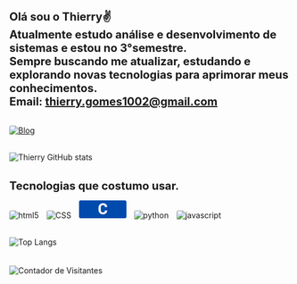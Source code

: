 <span style="font-size: 20px; font-weight: 700;">Olá sou o Thierry✌️<br/>Atualmente estudo análise e desenvolvimento de sistemas e estou no 3°semestre.</span><br/>
<span style="font-size: 20px; font-weight: 700;">Sempre buscando me atualizar, estudando e explorando novas tecnologias para aprimorar meus conhecimentos.</span><br/>
<span style="font-size: 20px; font-weight: 700;">Email: thierry.gomes1002@gmail.com</span><br/><br/>

<a href="https://www.linkedin.com/in/thierry-gomes-695631152">
  <img src="https://img.shields.io/badge/LinkedIn-0077B5?style=for-the-badge&logo=linkedin&logoColor=white" alt="Blog" style="width: 120px;
  border-radius: 3px">
</a>
<br/><br/>

![Thierry GitHub stats](https://github-readme-stats.vercel.app/api?username=thierrygomes01&show_icons=true&theme=dracula)

<br/><span style="font-size: 20px; font-weight: 700;">Tecnologias que costumo usar.</span>

<div style="display: inline-block;">
    <img alt="html5" src="https://img.shields.io/badge/HTML5-E34F26?style=for-the-badge&logo=html5&logoColor=white" style="margin-right: 10px; border-radius: 3px; width: 100px;">
    <img alt="CSS" src="https://img.shields.io/badge/CSS-239120?&style=for-the-badge&logo=css3&logoColor=white" style="margin-right: 10px; border-radius: 3px; width: 80px;">
    <img alt="C" src="assets/Cedit.png" style="margin-right: 10px; border-radius: 3px; width: 85px;">
    <img alt="python" src="https://img.shields.io/badge/Python-14354C?style=for-the-badge&logo=python&logoColor=white" style="margin-right: 10px; border-radius: 3px; width: 114px;">
    <img alt="javascript" src="https://img.shields.io/badge/JavaScript-F7DF1E?style=for-the-badge&logo=javascript&logoColor=black" style="border-radius: 3px; width: 145px;">
</div>
<br/>
<br/>


![Top Langs](https://github-readme-stats.vercel.app/api/top-langs/?username=anuraghazra&layout=compact)
<br/>
<br/>
<br/>
<img src="https://komarev.com/ghpvc/?username=thierrygomes01&color=red" alt="Contador de Visitantes" style="width: 170px; height: auto;">
